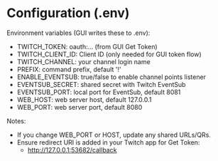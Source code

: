 # Configuration (.env)

Environment variables (GUI writes these to .env):

- TWITCH_TOKEN: oauth:... (from GUI Get Token)
- TWITCH_CLIENT_ID: Client ID (only needed for GUI token flow)
- TWITCH_CHANNEL: your channel login name
- PREFIX: command prefix, default '!'
- ENABLE_EVENTSUB: true/false to enable channel points listener
- EVENTSUB_SECRET: shared secret with Twitch EventSub
- EVENTSUB_PORT: local port for EventSub, default 8081
- WEB_HOST: web server host, default 127.0.0.1
- WEB_PORT: web server port, default 8080

Notes:
- If you change WEB_PORT or HOST, update any shared URLs/QRs.
- Ensure redirect URI is added in your Twitch app for Get Token:
  - http://127.0.0.1:53682/callback

